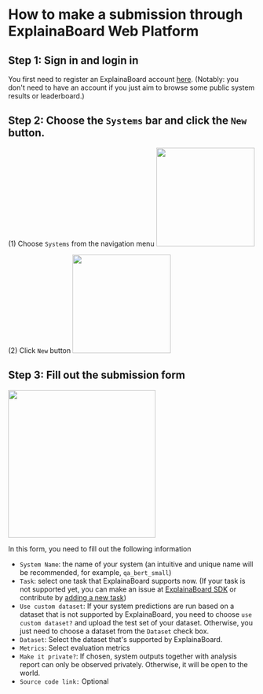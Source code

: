 # How to make a submission through ExplainaBoard Web Platform


## Step 1: Sign in and login in
You first need to register an ExplainaBoard account [here](https://explainaboard.inspiredco.ai/).
(Notably: you don't need to have an account if you just aim to browse some public system results or leaderboard.)


## Step 2: Choose the `Systems` bar and click the `New` button.

(1) Choose `Systems` from the navigation menu
 <img src="./figures/system-bar.png" width="200"/>
 
 
(2) Click `New` button
<img src="./figures/new-button.png" width="200"/>


## Step 3: Fill out the submission form

<img src="./figures/submission-form.png" width="300"/>

In this form, you need to fill out the following information
* `System Name`: the name of your system (an intuitive and unique name will be recommended, for example, `qa_bert_small`)
* `Task`: select one task that ExplainaBoard supports now. (If your task is not supported yet, you can make an issue
at [ExplainaBoard SDK](https://github.com/neulab/ExplainaBoard) or contribute by [adding a new task](https://github.com/neulab/ExplainaBoard/blob/main/docs/add_new_tasks.md))
* `Use custom dataset`: If your system predictions are run based on a dataset that is not supported by ExplainaBoard, 
you need to choose `use custom dataset?` and upload the test set of your dataset. Otherwise, you just need to choose a dataset from the `Dataset` check box.
* `Dataset`: Select the dataset that's supported by ExplainaBoard.
* `Metrics`: Select evaluation metrics
* `Make it private?`: If chosen, system outputs together with analysis report can only be observed privately. Otherwise, it will be open to the world.
* `Source code link:` Optional



